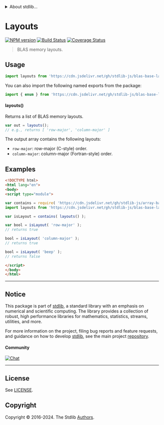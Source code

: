 <!--

@license Apache-2.0

Copyright (c) 2024 The Stdlib Authors.

Licensed under the Apache License, Version 2.0 (the "License");
you may not use this file except in compliance with the License.
You may obtain a copy of the License at

   http://www.apache.org/licenses/LICENSE-2.0

Unless required by applicable law or agreed to in writing, software
distributed under the License is distributed on an "AS IS" BASIS,
WITHOUT WARRANTIES OR CONDITIONS OF ANY KIND, either express or implied.
See the License for the specific language governing permissions and
limitations under the License.

-->


<details>
  <summary>
    About stdlib...
  </summary>
  <p>We believe in a future in which the web is a preferred environment for numerical computation. To help realize this future, we've built stdlib. stdlib is a standard library, with an emphasis on numerical and scientific computation, written in JavaScript (and C) for execution in browsers and in Node.js.</p>
  <p>The library is fully decomposable, being architected in such a way that you can swap out and mix and match APIs and functionality to cater to your exact preferences and use cases.</p>
  <p>When you use stdlib, you can be absolutely certain that you are using the most thorough, rigorous, well-written, studied, documented, tested, measured, and high-quality code out there.</p>
  <p>To join us in bringing numerical computing to the web, get started by checking us out on <a href="https://github.com/stdlib-js/stdlib">GitHub</a>, and please consider <a href="https://opencollective.com/stdlib">financially supporting stdlib</a>. We greatly appreciate your continued support!</p>
</details>

# Layouts

[![NPM version][npm-image]][npm-url] [![Build Status][test-image]][test-url] [![Coverage Status][coverage-image]][coverage-url] <!-- [![dependencies][dependencies-image]][dependencies-url] -->

> BLAS memory layouts.

<!-- Section to include introductory text. Make sure to keep an empty line after the intro `section` element and another before the `/section` close. -->

<section class="intro">

</section>

<!-- /.intro -->

<!-- Package usage documentation. -->



<section class="usage">

## Usage

```javascript
import layouts from 'https://cdn.jsdelivr.net/gh/stdlib-js/blas-base-layouts@v0.0.1-esm/index.mjs';
```

You can also import the following named exports from the package:

```javascript
import { enum } from 'https://cdn.jsdelivr.net/gh/stdlib-js/blas-base-layouts@v0.0.1-esm/index.mjs';
```

#### layouts()

Returns a list of BLAS memory layouts.

```javascript
var out = layouts();
// e.g., returns [ 'row-major', 'column-major' ]
```

The output array contains the following layouts:

-   `row-major`: row-major (C-style) order.
-   `column-major`: column-major (Fortran-style) order.

</section>

<!-- /.usage -->

<!-- Package usage notes. Make sure to keep an empty line after the `section` element and another before the `/section` close. -->

<section class="notes">

</section>

<!-- /.notes -->

<!-- Package usage examples. -->

<section class="examples">

## Examples

<!-- eslint no-undef: "error" -->

```html
<!DOCTYPE html>
<html lang="en">
<body>
<script type="module">

var contains = require( 'https://cdn.jsdelivr.net/gh/stdlib-js/array-base-assert-contains' ).factory;
import layouts from 'https://cdn.jsdelivr.net/gh/stdlib-js/blas-base-layouts@v0.0.1-esm/index.mjs';

var isLayout = contains( layouts() );

var bool = isLayout( 'row-major' );
// returns true

bool = isLayout( 'column-major' );
// returns true

bool = isLayout( 'beep' );
// returns false

</script>
</body>
</html>
```

</section>

<!-- /.examples -->

<!-- C interface documentation. -->



<!-- Section to include cited references. If references are included, add a horizontal rule *before* the section. Make sure to keep an empty line after the `section` element and another before the `/section` close. -->

<section class="references">

</section>

<!-- /.references -->

<!-- Section for related `stdlib` packages. Do not manually edit this section, as it is automatically populated. -->

<section class="related">

</section>

<!-- /.related -->

<!-- Section for all links. Make sure to keep an empty line after the `section` element and another before the `/section` close. -->


<section class="main-repo" >

* * *

## Notice

This package is part of [stdlib][stdlib], a standard library with an emphasis on numerical and scientific computing. The library provides a collection of robust, high performance libraries for mathematics, statistics, streams, utilities, and more.

For more information on the project, filing bug reports and feature requests, and guidance on how to develop [stdlib][stdlib], see the main project [repository][stdlib].

#### Community

[![Chat][chat-image]][chat-url]

---

## License

See [LICENSE][stdlib-license].


## Copyright

Copyright &copy; 2016-2024. The Stdlib [Authors][stdlib-authors].

</section>

<!-- /.stdlib -->

<!-- Section for all links. Make sure to keep an empty line after the `section` element and another before the `/section` close. -->

<section class="links">

[npm-image]: http://img.shields.io/npm/v/@stdlib/blas-base-layouts.svg
[npm-url]: https://npmjs.org/package/@stdlib/blas-base-layouts

[test-image]: https://github.com/stdlib-js/blas-base-layouts/actions/workflows/test.yml/badge.svg?branch=v0.0.1
[test-url]: https://github.com/stdlib-js/blas-base-layouts/actions/workflows/test.yml?query=branch:v0.0.1

[coverage-image]: https://img.shields.io/codecov/c/github/stdlib-js/blas-base-layouts/main.svg
[coverage-url]: https://codecov.io/github/stdlib-js/blas-base-layouts?branch=main

<!--

[dependencies-image]: https://img.shields.io/david/stdlib-js/blas-base-layouts.svg
[dependencies-url]: https://david-dm.org/stdlib-js/blas-base-layouts/main

-->

[chat-image]: https://img.shields.io/gitter/room/stdlib-js/stdlib.svg
[chat-url]: https://app.gitter.im/#/room/#stdlib-js_stdlib:gitter.im

[stdlib]: https://github.com/stdlib-js/stdlib

[stdlib-authors]: https://github.com/stdlib-js/stdlib/graphs/contributors

[umd]: https://github.com/umdjs/umd
[es-module]: https://developer.mozilla.org/en-US/docs/Web/JavaScript/Guide/Modules

[deno-url]: https://github.com/stdlib-js/blas-base-layouts/tree/deno
[deno-readme]: https://github.com/stdlib-js/blas-base-layouts/blob/deno/README.md
[umd-url]: https://github.com/stdlib-js/blas-base-layouts/tree/umd
[umd-readme]: https://github.com/stdlib-js/blas-base-layouts/blob/umd/README.md
[esm-url]: https://github.com/stdlib-js/blas-base-layouts/tree/esm
[esm-readme]: https://github.com/stdlib-js/blas-base-layouts/blob/esm/README.md
[branches-url]: https://github.com/stdlib-js/blas-base-layouts/blob/main/branches.md

[stdlib-license]: https://raw.githubusercontent.com/stdlib-js/blas-base-layouts/main/LICENSE

</section>

<!-- /.links -->

